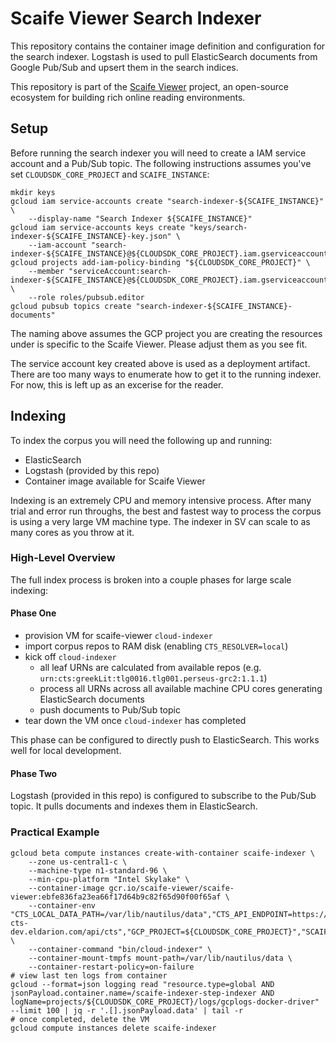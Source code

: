 # Scaife Viewer Search Indexer

This repository contains the container image definition and configuration for the search indexer. Logstash is used to pull ElasticSearch documents from Google Pub/Sub and upsert them in the search indices.

This repository is part of the [Scaife Viewer](https://scaife-viewer.org) project, an open-source ecosystem for building rich online reading environments.

## Setup

Before running the search indexer you will need to create a IAM service account and a Pub/Sub topic. The following instructions assumes you've set `CLOUDSDK_CORE_PROJECT` and
`SCAIFE_INSTANCE`:

    mkdir keys
    gcloud iam service-accounts create "search-indexer-${SCAIFE_INSTANCE}" \
        --display-name "Search Indexer ${SCAIFE_INSTANCE}"
    gcloud iam service-accounts keys create "keys/search-indexer-${SCAIFE_INSTANCE}-key.json" \
        --iam-account "search-indexer-${SCAIFE_INSTANCE}@${CLOUDSDK_CORE_PROJECT}.iam.gserviceaccount.com"
    gcloud projects add-iam-policy-binding "${CLOUDSDK_CORE_PROJECT}" \
        --member "serviceAccount:search-indexer-${SCAIFE_INSTANCE}@${CLOUDSDK_CORE_PROJECT}.iam.gserviceaccount.com" \
        --role roles/pubsub.editor
    gcloud pubsub topics create "search-indexer-${SCAIFE_INSTANCE}-documents"

The naming above assumes the GCP project you are creating the resources under is specific to the Scaife Viewer. Please adjust them as you see fit.

The service account key created above is used as a deployment artifact. There are too many
ways to enumerate how to get it to the running indexer. For now, this is left up as an
excerise for the reader.

## Indexing

To index the corpus you will need the following up and running:

* ElasticSearch
* Logstash (provided by this repo)
* Container image available for Scaife Viewer

Indexing is an extremely CPU and memory intensive process. After many trial and error run throughs, the best and fastest way to process the corpus is using a very large VM machine type. The indexer in SV can scale to as many cores as you throw at it.

### High-Level Overview

The full index process is broken into a couple phases for large scale indexing:

#### Phase One

* provision VM for scaife-viewer `cloud-indexer`
* import corpus repos to RAM disk (enabling `CTS_RESOLVER=local`)
* kick off `cloud-indexer`
  * all leaf URNs are calculated from available repos (e.g.
    `urn:cts:greekLit:tlg0016.tlg001.perseus-grc2:1.1.1`)
  * process all URNs across all available machine CPU cores generating
    ElasticSearch documents
  * push documents to Pub/Sub topic
* tear down the VM once `cloud-indexer` has completed

This phase can be configured to directly push to ElasticSearch. This works well for local development.

#### Phase Two

Logstash (provided in this repo) is configured to subscribe to the Pub/Sub topic. It pulls documents and indexes them in ElasticSearch.

### Practical Example

    gcloud beta compute instances create-with-container scaife-indexer \
        --zone us-central1-c \
        --machine-type n1-standard-96 \
        --min-cpu-platform "Intel Skylake" \
        --container-image gcr.io/scaife-viewer/scaife-viewer:ebfe836fa23ea66f17d64b9c82f65d90f00f65af \
        --container-env "CTS_LOCAL_DATA_PATH=/var/lib/nautilus/data","CTS_API_ENDPOINT=https://scaife-cts-dev.eldarion.com/api/cts","GCP_PROJECT=${CLOUDSDK_CORE_PROJECT}","SCAIFE_INSTANCE=dev" \
        --container-command "bin/cloud-indexer" \
        --container-mount-tmpfs mount-path=/var/lib/nautilus/data \
        --container-restart-policy=on-failure
    # view last ten logs from container
    gcloud --format=json logging read "resource.type=global AND jsonPayload.container.name=/scaife-indexer-step-indexer AND logName=projects/${CLOUDSDK_CORE_PROJECT}/logs/gcplogs-docker-driver" --limit 100 | jq -r '.[].jsonPayload.data' | tail -r
    # once completed, delete the VM
    gcloud compute instances delete scaife-indexer
